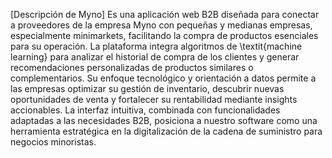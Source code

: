 [Descripción de Myno] 
     Es una aplicación web B2B diseñada para conectar a proveedores de la empresa Myno con pequeñas y medianas empresas, especialmente minimarkets, facilitando la compra de productos esenciales para su operación. La plataforma integra algoritmos de \textit{machine learning} para analizar el historial de compra de los clientes y generar recomendaciones personalizadas de productos similares o complementarios. Su enfoque tecnológico y orientación a datos permite a las empresas optimizar su gestión de inventario, descubrir nuevas oportunidades de venta y fortalecer su rentabilidad mediante insights accionables. La interfaz intuitiva, combinada con funcionalidades adaptadas a las necesidades B2B, posiciona a nuestro software como una herramienta estratégica en la digitalización de la cadena de suministro para negocios minoristas.